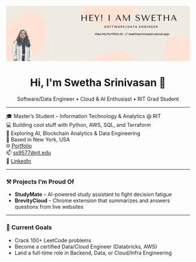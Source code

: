 <p align="center">
  <img src="assets/banner.png" alt="Hey I am Swetha" />
</p>

<h1 align="center">Hi, I'm Swetha Srinivasan 👋</h1>

<p align="center">
  Software/Data Engineer • Cloud & AI Enthusiast • RIT Grad Student  
</p>

---

🎓 Master’s Student – Information Technology & Analytics @ RIT  
💻 Building cool stuff with Python, AWS, SQL, and Terraform  
🧠 Exploring AI, Blockchain Analytics & Data Engineering  
📍 Based in New York, USA  
🌐 [Portfolio](https://swethasrinivasan.vercel.app)  
📫 ss9577@rit.edu  
🔗 [LinkedIn](https://www.linkedin.com/in/swethasrinivasan25/)

---

### ⚒️ Projects I’m Proud Of

- **StudyMate** – AI-powered study assistant to fight decision fatigue  
- **BrevityCloud** – Chrome extension that summarizes and answers questions from live websites  

---

### 🌱 Current Goals

- Crack 100+ LeetCode problems  
- Become a certified Data/Cloud Engineer (Databricks, AWS)  
- Land a full-time role in Backend, Data, or Cloud/Infra Engineering  
